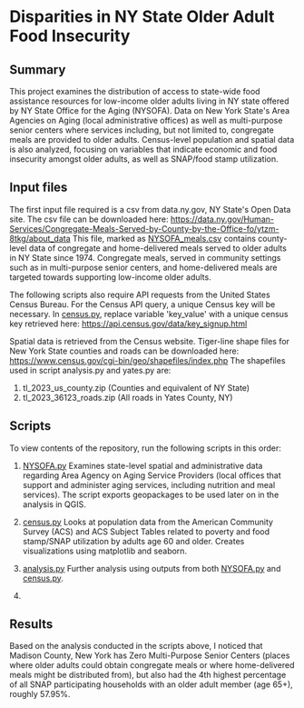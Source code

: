 # Disparities in NY State Older Adult Food Insecurity 
## Summary

This project examines the distribution of access to state-wide food assistance resources for low-income older adults living in NY state offered by NY State Office for the Aging (NYSOFA). Data on New York State's Area Agencies on Aging  (local administrative offices) as well as multi-purpose senior centers where services including, but not limited to, congregate meals are provided to older adults. 
Census-level population and spatial data is also analyzed, focusing on variables that indicate economic and food insecurity amongst older adults, as well as SNAP/food stamp utilization.

## Input files 
The first input file required is a csv from data.ny.gov, NY State's Open Data site. The csv file can be downloaded here: https://data.ny.gov/Human-Services/Congregate-Meals-Served-by-County-by-the-Office-fo/ytzm-8tkg/about_data
This file, marked as [NYSOFA_meals.csv](NYSOFA_Meals.csv) contains county-level data of congregate and home-delivered meals served to older adults in NY State since 1974. Congregate meals, served in community settings such as in multi-purpose senior centers, and home-delivered meals are targeted towards supporting low-income older adults. 

The following scripts also require API requests from the United States Census Bureau. For the Census API query, a unique Census key will be necessary. In [census.py](census.py), replace variable 'key_value' with a unique census key retrieved here: https://api.census.gov/data/key_signup.html

Spatial data is retrieved from the Census website. Tiger-line shape files for New York State counties and roads can be downloaded here: https://www.census.gov/cgi-bin/geo/shapefiles/index.php
The shapefiles used in script analysis.py and yates.py are: 
1. tl_2023_us_county.zip (Counties and equivalent of NY State)
2. tl_2023_36123_roads.zip (All roads in Yates County, NY)

## Scripts 
To view contents of the repository, run the following scripts in this order: 
1. [NYSOFA.py](NYSOFA.py)
Examines state-level spatial and administrative data regarding Area Agency on Aging Service Providers (local offices that support and administer aging services, including nutrition and meal services). 
The script exports geopackages to be used later on in the analysis in QGIS. 

2. [census.py](census.py)
Looks at population data from the American Community Survey (ACS) and ACS Subject Tables related to poverty and food stamp/SNAP utilization by adults age 60 and older. 
Creates visualizations using matplotlib and seaborn.  

3. [analysis.py](analysis.py)
Further analysis using outputs from both [NYSOFA.py](NYSOFA.py) and [census.py](census.py). 

4. 

## Results
Based on the analysis conducted in the scripts above, I noticed that Madison County, New York has Zero Multi-Purpose Senior Centers (places where older adults could obtain congregate meals or where home-delivered meals might be distributed from), but also had the 4th highest percentage of all SNAP participating households with an older adult member (age 65+), roughly 57.95%. 


